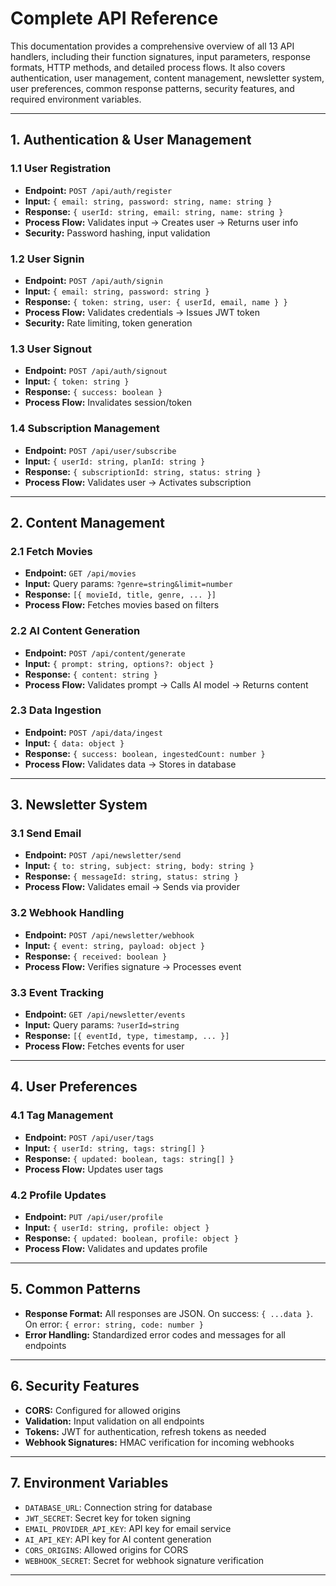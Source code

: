 # Complete API Reference

This documentation provides a comprehensive overview of all 13 API handlers, including their function signatures, input parameters, response formats, HTTP methods, and detailed process flows. It also covers authentication, user management, content management, newsletter system, user preferences, common response patterns, security features, and required environment variables.

---

## 1. Authentication & User Management

### 1.1 User Registration

- **Endpoint:** `POST /api/auth/register`
- **Input:** `{ email: string, password: string, name: string }`
- **Response:** `{ userId: string, email: string, name: string }`
- **Process Flow:** Validates input → Creates user → Returns user info
- **Security:** Password hashing, input validation

### 1.2 User Signin

- **Endpoint:** `POST /api/auth/signin`
- **Input:** `{ email: string, password: string }`
- **Response:** `{ token: string, user: { userId, email, name } }`
- **Process Flow:** Validates credentials → Issues JWT token
- **Security:** Rate limiting, token generation

### 1.3 User Signout

- **Endpoint:** `POST /api/auth/signout`
- **Input:** `{ token: string }`
- **Response:** `{ success: boolean }`
- **Process Flow:** Invalidates session/token

### 1.4 Subscription Management

- **Endpoint:** `POST /api/user/subscribe`
- **Input:** `{ userId: string, planId: string }`
- **Response:** `{ subscriptionId: string, status: string }`
- **Process Flow:** Validates user → Activates subscription

---

## 2. Content Management

### 2.1 Fetch Movies

- **Endpoint:** `GET /api/movies`
- **Input:** Query params: `?genre=string&limit=number`
- **Response:** `[{ movieId, title, genre, ... }]`
- **Process Flow:** Fetches movies based on filters

### 2.2 AI Content Generation

- **Endpoint:** `POST /api/content/generate`
- **Input:** `{ prompt: string, options?: object }`
- **Response:** `{ content: string }`
- **Process Flow:** Validates prompt → Calls AI model → Returns content

### 2.3 Data Ingestion

- **Endpoint:** `POST /api/data/ingest`
- **Input:** `{ data: object }`
- **Response:** `{ success: boolean, ingestedCount: number }`
- **Process Flow:** Validates data → Stores in database

---

## 3. Newsletter System

### 3.1 Send Email

- **Endpoint:** `POST /api/newsletter/send`
- **Input:** `{ to: string, subject: string, body: string }`
- **Response:** `{ messageId: string, status: string }`
- **Process Flow:** Validates email → Sends via provider

### 3.2 Webhook Handling

- **Endpoint:** `POST /api/newsletter/webhook`
- **Input:** `{ event: string, payload: object }`
- **Response:** `{ received: boolean }`
- **Process Flow:** Verifies signature → Processes event

### 3.3 Event Tracking

- **Endpoint:** `GET /api/newsletter/events`
- **Input:** Query params: `?userId=string`
- **Response:** `[{ eventId, type, timestamp, ... }]`
- **Process Flow:** Fetches events for user

---

## 4. User Preferences

### 4.1 Tag Management

- **Endpoint:** `POST /api/user/tags`
- **Input:** `{ userId: string, tags: string[] }`
- **Response:** `{ updated: boolean, tags: string[] }`
- **Process Flow:** Updates user tags

### 4.2 Profile Updates

- **Endpoint:** `PUT /api/user/profile`
- **Input:** `{ userId: string, profile: object }`
- **Response:** `{ updated: boolean, profile: object }`
- **Process Flow:** Validates and updates profile

---

## 5. Common Patterns

- **Response Format:** All responses are JSON. On success: `{ ...data }`. On error: `{ error: string, code: number }`
- **Error Handling:** Standardized error codes and messages for all endpoints

---

## 6. Security Features

- **CORS:** Configured for allowed origins
- **Validation:** Input validation on all endpoints
- **Tokens:** JWT for authentication, refresh tokens as needed
- **Webhook Signatures:** HMAC verification for incoming webhooks

---

## 7. Environment Variables

- `DATABASE_URL`: Connection string for database
- `JWT_SECRET`: Secret key for token signing
- `EMAIL_PROVIDER_API_KEY`: API key for email service
- `AI_API_KEY`: API key for AI content generation
- `CORS_ORIGINS`: Allowed origins for CORS
- `WEBHOOK_SECRET`: Secret for webhook signature verification

---
